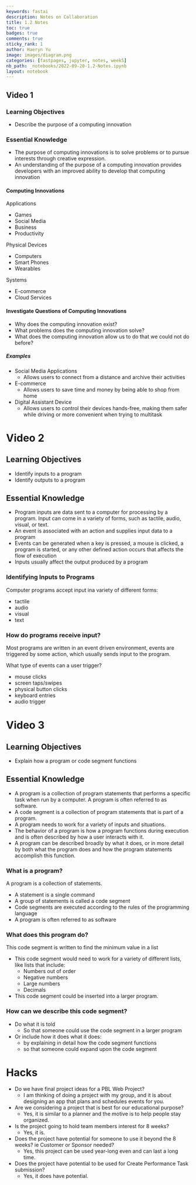 ```yaml
---
keywords: fastai
description: Notes on Collaboration
title: 1.2 Notes
toc: true 
badges: true
comments: true
sticky_rank: 1
author: Haeryn Yu
image: images/diagram.png
categories: [fastpages, jupyter, notes, week5]
nb_path: _notebooks/2022-09-20-1.2-Notes.ipynb
layout: notebook
---
```


<!--
#################################################
### THIS FILE WAS AUTOGENERATED! DO NOT EDIT! ###
#################################################
# file to edit: _notebooks/2022-09-20-1.2-Notes.ipynb
-->

<div class="container" id="notebook-container">
        
<div class="cell border-box-sizing text_cell rendered"><div class="inner_cell">
<div class="text_cell_render border-box-sizing rendered_html">
<h2 id="Video-1">Video 1<a class="anchor-link" href="#Video-1"> </a></h2>
</div>
</div>
</div>
<div class="cell border-box-sizing text_cell rendered"><div class="inner_cell">
<div class="text_cell_render border-box-sizing rendered_html">
<h3 id="Learning-Objectives">Learning Objectives<a class="anchor-link" href="#Learning-Objectives"> </a></h3><ul>
<li>Describe the purpose of a computing innovation</li>
</ul>
<h3 id="Essential-Knowledge">Essential Knowledge<a class="anchor-link" href="#Essential-Knowledge"> </a></h3><ul>
<li>The purpose of computing innovations is to solve problems or to pursue interests through creative expression.</li>
<li>An understanding of the purpose of a computing innovation provides developers with an improved ability to develop that computing innovation</li>
</ul>
<h4 id="Computing-Innovations">Computing Innovations<a class="anchor-link" href="#Computing-Innovations"> </a></h4><p>Applications</p>
<ul>
<li>Games</li>
<li>Social Media</li>
<li>Business</li>
<li>Productivity</li>
</ul>
<p>Physical Devices</p>
<ul>
<li>Computers</li>
<li>Smart Phones</li>
<li>Wearables</li>
</ul>
<p>Systems</p>
<ul>
<li>E-commerce</li>
<li>Cloud Services</li>
</ul>
<h4 id="Investigate-Questions-of-Computing-Innovations">Investigate Questions of Computing Innovations<a class="anchor-link" href="#Investigate-Questions-of-Computing-Innovations"> </a></h4><ul>
<li>Why does the computing innovation exist? </li>
<li>What problems does the computing innovation solve?</li>
<li>What does the computing innovation allow us to do that we could not do before?</li>
</ul>
<h5 id="Examples">Examples<a class="anchor-link" href="#Examples"> </a></h5><ul>
<li>Social Media Applications<ul>
<li>Allows users to connect from a distance and archive their activities</li>
</ul>
</li>
<li>E-commerce<ul>
<li>Allows users to save time and money by being able to shop from home</li>
</ul>
</li>
<li>Digital Assistant Device<ul>
<li>Allows users to control their devices hands-free, making them safer while driving or more convenient when trying to multitask</li>
</ul>
</li>
</ul>

</div>
</div>
</div>
<div class="cell border-box-sizing text_cell rendered"><div class="inner_cell">
<div class="text_cell_render border-box-sizing rendered_html">
<h1 id="Video-2">Video 2<a class="anchor-link" href="#Video-2"> </a></h1>
</div>
</div>
</div>
<div class="cell border-box-sizing text_cell rendered"><div class="inner_cell">
<div class="text_cell_render border-box-sizing rendered_html">
<h2 id="Learning-Objectives">Learning Objectives<a class="anchor-link" href="#Learning-Objectives"> </a></h2><ul>
<li>Identify inputs to a program</li>
<li>Identify outputs to a program</li>
</ul>
<h2 id="Essential-Knowledge">Essential Knowledge<a class="anchor-link" href="#Essential-Knowledge"> </a></h2><ul>
<li>Program inputs are data sent to a computer for processing by a program. Input can come in a variety of forms, such as tactile, audio, visual, or text. </li>
<li>An event is associated with an action and supplies input data to a program</li>
<li>Events can be generated when a key is pressed, a mouse is clicked, a program is started, or any other defined action occurs that affects the flow of execution</li>
<li>Inputs usually affect the output produced by a program</li>
</ul>
<h3 id="Identifying-Inputs-to-Programs">Identifying Inputs to Programs<a class="anchor-link" href="#Identifying-Inputs-to-Programs"> </a></h3><p>Computer programs accept input ina  variety of different forms:</p>
<ul>
<li>tactile</li>
<li>audio</li>
<li>visual</li>
<li>text</li>
</ul>
<h3 id="How-do-programs-receive-input?">How do programs receive input?<a class="anchor-link" href="#How-do-programs-receive-input?"> </a></h3><p>Most programs are written in an event driven environment, events are triggered by some action, which usually sends input to the program.</p>
<p>What type of events can a user trigger?</p>
<ul>
<li>mouse clicks</li>
<li>screen taps/swipes</li>
<li>physical button clicks</li>
<li>keyboard entries</li>
<li>audio trigger</li>
</ul>

</div>
</div>
</div>
<div class="cell border-box-sizing text_cell rendered"><div class="inner_cell">
<div class="text_cell_render border-box-sizing rendered_html">
<h1 id="Video-3">Video 3<a class="anchor-link" href="#Video-3"> </a></h1>
</div>
</div>
</div>
<div class="cell border-box-sizing text_cell rendered"><div class="inner_cell">
<div class="text_cell_render border-box-sizing rendered_html">
<h2 id="Learning-Objectives">Learning Objectives<a class="anchor-link" href="#Learning-Objectives"> </a></h2><ul>
<li>Explain how a program or code segment functions</li>
</ul>
<h2 id="Essential-Knowledge">Essential Knowledge<a class="anchor-link" href="#Essential-Knowledge"> </a></h2><ul>
<li>A program is a collection of program statements that performs a specific task when run by a computer. A program is often referred to as software. </li>
<li>A code segment is a collection of program statements that is part of a program. </li>
<li>A program needs to work for a variety of inputs and situations. </li>
<li>The behavior of a program is how a program functions during execution and is often described by how a user interacts with it. </li>
<li>A program can be described broadly by what it does, or in more detail by both what the program does and how the program statements accomplish this function. </li>
</ul>
<h3 id="What-is-a-program?">What is a program?<a class="anchor-link" href="#What-is-a-program?"> </a></h3><p>A program is a collection of statements.</p>
<ul>
<li>A statement is a single command</li>
<li>A group of statements is called a code segment</li>
<li>Code segments are executed according to the rules of the programming language</li>
<li>A program is often referred to as software</li>
</ul>
<h3 id="What-does-this-program-do?">What does this program do?<a class="anchor-link" href="#What-does-this-program-do?"> </a></h3><p>This code segment is written to find the minimum value in a list</p>
<ul>
<li>This code segment would need to work for a variety of different lists, like lists that include:<ul>
<li>Numbers out of order</li>
<li>Negative numbers</li>
<li>Large numbers</li>
<li>Decimals</li>
</ul>
</li>
<li>This code segment could be inserted into a larger program.</li>
</ul>
<h3 id="How-can-we-describe-this-code-segment?">How can we describe this code segment?<a class="anchor-link" href="#How-can-we-describe-this-code-segment?"> </a></h3><ul>
<li>Do what it is told<ul>
<li>So that someone could use the code segment in a larger program</li>
</ul>
</li>
<li>Or include how it does what it does:<ul>
<li>by explaining in detail how the code segment functions</li>
<li>so that someone could expand upon the code segment</li>
</ul>
</li>
</ul>

</div>
</div>
</div>
<div class="cell border-box-sizing text_cell rendered"><div class="inner_cell">
<div class="text_cell_render border-box-sizing rendered_html">
<h1 id="Hacks">Hacks<a class="anchor-link" href="#Hacks"> </a></h1><ul>
<li>Do we have final project ideas for a PBL Web Project?<ul>
<li>I am thinking of doing a project with my group, and it is about designing an app that plans and schedules events for you. </li>
</ul>
</li>
<li>Are we considering a project that is best for our educational purpose?<ul>
<li>Yes, it is similar to a planner and the motive is to help people stay organized. </li>
</ul>
</li>
<li>Is the project going to hold team members interest for 8 weeks?<ul>
<li>Yes, it is. </li>
</ul>
</li>
<li>Does the project have potential for someone to use it beyond the 8 weeks? ie Customer or Sponsor needed?<ul>
<li>Yes, this project can be used year-long even and can last a long time. </li>
</ul>
</li>
<li>Does the project have potential to be used for Create Performance Task submission?<ul>
<li>Yes, it does have potential. </li>
</ul>
</li>
</ul>

</div>
</div>
</div>
</div>
 

